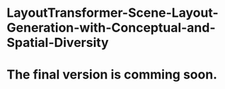 # LayoutTransformer-Scene-Layout-Generation-with-Conceptual-and-Spatial-Diversity
# The final version is comming soon.
